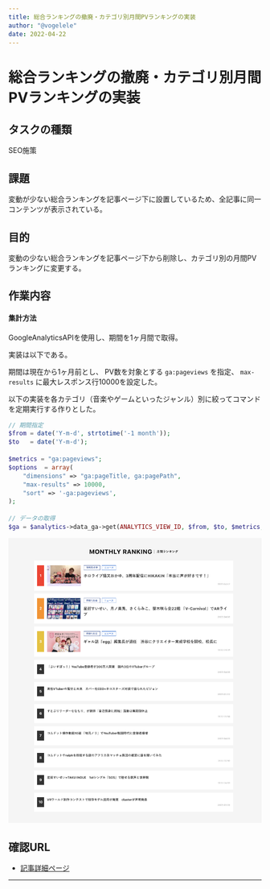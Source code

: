 ```yaml
---
title: 総合ランキングの撤廃・カテゴリ別月間PVランキングの実装
author: "@vogelele"
date: 2022-04-22
---
```



# 総合ランキングの撤廃・カテゴリ別月間PVランキングの実装

## タスクの種類

SEO施策

## 課題

変動が少ない総合ランキングを記事ページ下に設置しているため、全記事に同一コンテンツが表示されている。


## 目的

変動の少ない総合ランキングを記事ページ下から削除し、カテゴリ別の月間PVランキングに変更する。


## 作業内容

#### 集計方法

GoogleAnalyticsAPIを使用し、期間を1ヶ月間で取得。

実装は以下である。

期間は現在から1ヶ月前とし、
PV数を対象とする `ga:pageviews` を指定、
`max-results` に最大レスポンス行10000を設定した。

以下の実装を各カテゴリ（音楽やゲームといったジャンル）別に絞ってコマンドを定期実行する作りとした。

```php
// 期間指定
$from = date('Y-m-d', strtotime('-1 month'));
$to   = date('Y-m-d');

$metrics = "ga:pageviews";
$options  = array(
    "dimensions" => "ga:pageTitle, ga:pagePath",
    "max-results" => 10000,
    "sort" => '-ga:pageviews',
);

// データの取得
$ga = $analytics->data_ga->get(ANALYTICS_VIEW_ID, $from, $to, $metrics, $options);
```

 ![記事詳細ページ](./images/20220422-1.png)


## 確認URL

- [記事詳細ページ](https://kai-you.net/article/81749)

---
